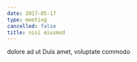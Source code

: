 ```yaml
---
date: 2017-05-17
type: meeting
cancelled: false
title: nisi eiusmod
---
```

dolore ad ut Duis amet, voluptate commodo